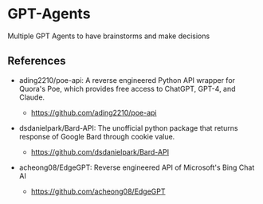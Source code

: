 # GPT-Agents

Multiple GPT Agents to have brainstorms and make decisions

## References
* ading2210/poe-api: A reverse engineered Python API wrapper for Quora's Poe, which provides free access to ChatGPT, GPT-4, and Claude.
  * https://github.com/ading2210/poe-api

* dsdanielpark/Bard-API: The unofficial python package that returns response of Google Bard through cookie value.
  * https://github.com/dsdanielpark/Bard-API

* acheong08/EdgeGPT: Reverse engineered API of Microsoft's Bing Chat AI
  * https://github.com/acheong08/EdgeGPT